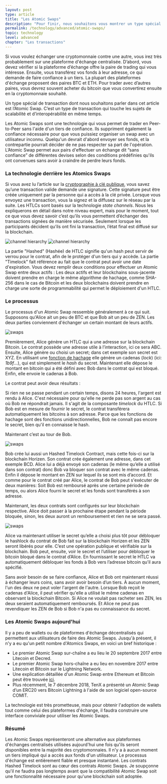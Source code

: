 ```yaml
---
layout: post
type: article
title: "Les Atomic Swaps"
description: "Pour finir, nous souhaitons vous montrer un type spécial de transaction. Un Atomic Swap vous permet d’échanger deux différents types de cryptomonnaies sans avoir besoin d’une plateforme d’échange."
permalink: /technology/advanced/atomic-swaps/
topic: technology
level: advanced
chapter: "Les transactions"
---
```


Si vous voulez échanger une cryptomonnaie contre une autre, vous irez très probablement sur une plateforme d'échange centralisée. D’abord, vous devez vérifier si la plateforme d’échange offre la paire de trading qui vous intéresse. Ensuite, vous transférez vos fonds à leur adresse, ce qui demande de faire confiance à un tiers. La plupart des plateformes d'échange proposent des paires BTC et ETH. Pour trader avec d’autres paires, vous devrez souvent acheter du bitcoin que vous convertirez ensuite en la cryptomonnaie souhaité.

Un type spécial de transaction dont nous souhaitons parler dans cet article est l’Atomic Swap. C’est un type de transaction qui touche les sujets de scalabilité et d’interopérabilité en même temps.

Les Atomic Swaps sont une technologie qui vous permet de trader en Peer-to-Peer sans l'aide d'un tiers de confiance. Ils suppriment également la confiance nécessaire pour que vous puissiez organiser un swap avec un utilisateur inconnu. Quelqu'un devrait d'abord envoyer ses fonds, et la contrepartie pourrait décider de ne pas respecter sa part de l'opération. L’Atomic Swap permet aux pairs d'effectuer un échange dit “sans confiance” de différentes devises selon des conditions prédéfinies qu'ils ont convenues sans avoir à craindre de perdre leurs fonds.

### La technologie derrière les Atomics Swaps

Si vous avez lu l’article sur la [cryptographie à clé publique](https://academy.horizen.io/fr/technology/advanced/public-key-cryptography/), vous savez qu’une transaction valide demande une signature. Cette signature peut être créée uniquement par la personne qui a accès à la clé privée. Lorsque vous envoyez une transaction, vous la signez et la diffusez sur le réseau par la suite. Les HTLCs sont basés sur la technologie _state channels_. Nous les expliquerons en détail dans notre niveau expert, mais pour le moment, tout ce que vous devez savoir c’est qu’ils vous permettent d’échanger des transactions signées de manière sécurisée. Seulement lorsque les participants décident qu’ils ont fini la transaction, l’état final est diffusé sur la blockchain.

![channel hierarchy]({{site.baseurl_root}}/assets/post_files/technology/advanced/4.3-atomic-swaps/FR_channel_hierarchy_D.jpg)
![channel hierarchy]({{site.baseurl_root}}/assets/post_files/technology/advanced/4.3-atomic-swaps/FR_channel_hierarchy_M.jpg)

La partie "Hashed" (Hashée) de HTLC signifie qu'un hash peut servir de verrou pour le contrat, afin de le protéger d'un tiers qui y accède. La partie "Timelock" fait référence au fait que le contrat peut avoir une date d'expiration. Vous devez remplir deux conditions pour effectuer un Atomic Swap entre deux actifs : Les deux actifs et leur blockchains sous-jacente doivent prendre en charge le même algorithme de hachage, comme SHA-256 dans le cas de Bitcoin et les deux blockchains doivent prendre en charge une sorte de programmabilité qui permet le déploiement d'un HTLC.

### Le processus

Le processus d'un Atomic Swap ressemble généralement à ce qui suit. Supposons qu'Alice ait un peu de BTC et que Bob ait un peu de ZEN. Les deux parties conviennent d'échanger un certain montant de leurs actifs.

![swaps]({{site.baseurl_root}}/assets/post_files/technology/advanced/4.3-atomic-swaps/FR_swap_1.jpg)

Premièrement, Alice génère un HTLC qui a une adresse sur la blockchain Bitcoin. Le contrat possède une adresse utile à l’interaction, ici ce sera ABC. Ensuite, Alice génère ou choisi un secret; dans cet exemple son secret est XYZ. En utilisant une [fonction de hachage](https://academy.horizen.io/fr/technology/advanced/hash-functions/) elle génère un cadenas (_lock_) (ici: _1b9f_…), qui est simplement le _hash_ du secret. Maintenant elle dépose le montant en bitcoin qui a été défini avec Bob dans le contrat qui est bloqué. Enfin, elle envoie le cadenas à Bob.

Le contrat peut avoir deux résultats :

Si rien ne se passe pendant un certain temps, disons 24 heures, l'argent est rendu à Alice. C'est nécessaire pour qu'elle ne perde pas son argent au cas où Bob ne répondrait jamais. Il s'agit de la composante _timelock_ du HTLC.
Si Bob est en mesure de fournir le secret, le contrat transférera automatiquement les bitcoins à son adresse. Parce que les fonctions de hachage sont des fonctions unidirectionnelles, Bob ne connaît pas encore le secret, bien qu'il en connaisse le hash.

Maintenant c’est au tour de Bob.

![swaps]({{site.baseurl_root}}/assets/post_files/technology/advanced/4.3-atomic-swaps/FR_swap_2.jpg)

Bob crée lui aussi un Hashed Timelock Contract, mais cette fois-ci sur la blockchain Horizen. Son contrat crée également une adresse, dans cet exemple BCD. Alice lui a déjà envoyé son cadenas (le même qu’elle a utilisé dans son contrat) donc Bob va bloquer son contrat avec le même cadenas. Enfin il dépose le montant en ZEN sur lequel ils se sont mis d’accord. Et comme pour le contrat créé par Alice, le contrat de Bob peut s'exécuter de deux manières: Soit Bob est remboursé après une certaine période de temps, ou alors Alice fourni le secret et les fonds sont transférés à son adresse.

Maintenant, les deux contrats sont configurés sur leur blockchain respective. Alice doit passer à la prochaine étape pendant la période bloquée, sinon, les deux auront un remboursement et rien ne se sera passé.

![swaps]({{site.baseurl_root}}/assets/post_files/technology/advanced/4.3-atomic-swaps/FR_swap_3.jpg)

Alice va maintenant utiliser le secret qu’elle a choisi plus tôt pour débloquer le hashlock du contrat de Bob fait sur la blockchain Horizen et les ZEN seront libérés pour elle. C’est une opération publique et vérifiable sur la blockchain. Bob peut, ensuite, voir le secret et l’utiliser pour débloquer le bitcoin bloqué dans le contrat d’Alice. En fournissant le secret le HTLC va automatiquement débloquer les fonds à Bob vers l’adresse bitcoin qu’il aura spécifié.

Sans avoir besoin de se faire confiance, Alice et Bob ont maintenant réussi à échanger leurs coins, sans avoir avoir besoin d’un tiers. À aucun moment, l'un des deux ne peut voler l'argent de l'autre. Lorsque Bob reçoit le cadenas d'Alice, il peut vérifier qu'elle a utilisé le même cadenas en observant la blockchain Bitcoin. Si Alice ne voulait pas racheter ses ZEN, les deux seraient automatiquement remboursés. Et Alice ne peut pas revendiquer les ZEN de Bob si Bob n'a pas eu connaissance du secret.

### Les Atomic Swaps aujourd'hui

Il y a peu de wallets ou de plateformes d'échange décentralisés qui permettent aux utilisateurs de faire des Atomic Swaps. Jusqu'à présent, il n'y a eu qu'un petit nombre d'Atomics Swaps, en voici un bref historique :

- Le premier Atomic Swap sur-chaîne a eu lieu le 20 septembre 2017 entre Litecoin et Decred.
- Le premier Atomic Swap hors-chaîne a eu lieu en novembre 2017 entre Litecoin et Bitcoin sur le Lightning Network.
- Une explication détaillée d'un Atomic Swap entre Ethereum et Bitcoin peut être trouvée [ici](https://medium.com/coblox/connect-all-the-blockchains-atomic-swap-78b38fff42e).
- Plus récemment, le 7 décembre 2018, TenX a présenté un Atomic Swap d’un ERC20 vers Bitcoin Lightning à l'aide de son logiciel open-source COMIT.

La technologie est très prometteuse, mais pour obtenir l'adoption de wallets tout comme celui des plateformes d'échange, il faudra construire une interface conviviale pour utiliser les Atomic Swaps.

### Résumé

Les Atomic Swaps représenteront une alternative aux plateformes d'échanges centralisés utilisées aujourd'hui une fois qu'ils seront disponibles entre la majorité des cryptomonnaies. Il n'y a à aucun moment un tiers impliqué qui a accès aux fonds d'un utilisateur. Le processus d'échange est entièrement fiable et presque instantané. Les contrats Hashed Timelock sont au cœur des contrats Atomic Swaps. Je soupçonne qu'il ne faudra pas longtemps avant que la compatibilité Atomic Swap soit une fonctionnalité nécessaire pour qu'une blockchain soit adoptée.
